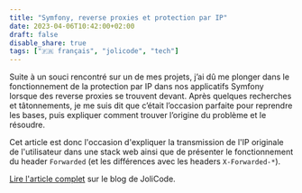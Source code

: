 ```yaml
---
title: "Symfony, reverse proxies et protection par IP"
date: 2023-04-06T10:42:00+02:00
draft: false
disable_share: true
tags: ["🇫🇷 français", "jolicode", "tech"]
---
```


Suite à un souci rencontré sur un de mes projets, j’ai dû me plonger dans le fonctionnement de la protection par IP dans nos applicatifs Symfony lorsque des reverse proxies se trouvent devant. Après quelques recherches et tâtonnements, je me suis dit que c’était l’occasion parfaite pour reprendre les bases, puis expliquer comment trouver l’origine du problème et le résoudre.

Cet article est donc l'occasion d'expliquer la transmission de l'IP originale de l'utilisateur dans une stack web ainsi que de présenter le fonctionnement du header `Forwarded` (et les différences avec les headers `X-Forwarded-*`).

[Lire l'article complet](https://jolicode.com/blog/symfony-reverse-proxies-et-protection-par-ip) sur le blog de JoliCode.
